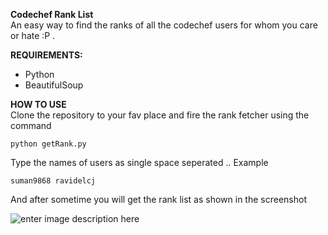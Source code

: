 **Codechef Rank List**  
An easy way to find the ranks of all the codechef users for whom you care or hate :P . 

**REQUIREMENTS:**   

 - Python
 - BeautifulSoup


**HOW TO USE**  
 Clone the repository to your fav place and fire the rank fetcher using the command  

    python getRank.py

Type the names of users as single space seperated .. Example

    suman9868 ravidelcj  

And after sometime you will get the rank list as shown in the screenshot

![enter image description here][1]


  [1]: https://d320jcjashajb2.cloudfront.net/media/uploads/bf831ba.JPG
